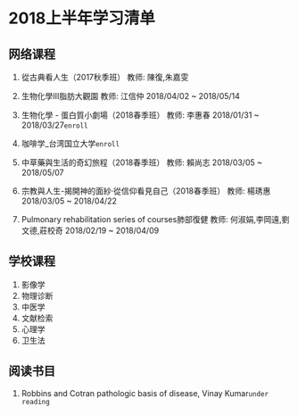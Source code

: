 # 2018上半年学习清单
## 网络课程
1. 從古典看人生（2017秋季班）
教师: 陳復,朱嘉雯

2. 生物化學III脂肪大觀園
教师: 江信仲  2018/04/02 ~ 2018/05/14

3. 生物化學 - 蛋白質小劇場（2018春季班）
教师: 李惠春 2018/01/31 ~ 2018/03/27```enroll```
4. 咖啡学_台湾国立大学```enroll```

5. 中草藥與生活的奇幻旅程（2018春季班）
教师: 賴尚志 2018/03/05 ~ 2018/05/07

6. 宗教與人生-揭開神的面紗‧從信仰看見自己（2018春季班）
教师: 楊琇惠 2018/03/05 ~ 2018/04/22

7. Pulmonary rehabilitation series of courses肺部復健
教师: 何淑娟,李岡遠,劉文德,莊校奇 2018/02/19 ~ 2018/04/09

## 学校课程
1. 影像学
2. 物理诊断
3. 中医学
4. 文献检索
5. 心理学
6. 卫生法

## 阅读书目
1. Robbins and Cotran pathologic basis of disease, Vinay Kumar```under reading```